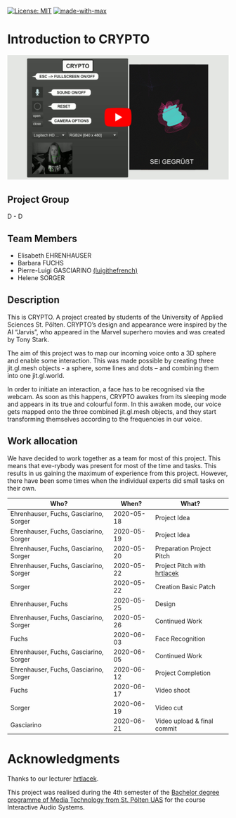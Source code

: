 [![License: MIT](https://img.shields.io/badge/License-MIT-yellow.svg)](https://github.com/luigithefrench/crypto/blob/master/LICENSE)
[![made-with-max](https://img.shields.io/badge/Made%20with-Cycling%20'74%20Max-1f425f)](https://cycling74.com/)

# Introduction to CRYPTO
[![Crypto Youtube Thumbnail](.\img\thumbnail.png)](https://youtu.be/H-QPCNa7Agc)

## Project Group 
D - D

## Team Members
* Elisabeth EHRENHAUSER
* Barbara FUCHS
* Pierre-Luigi GASCIARINO [(luigithefrench)](https://github.com/luigithefrench)
* Helene SORGER

## Description
This is CRYPTO. A project created by students of the University of Applied Sciences St. Pölten. CRYPTO’s design and appearance were inspired by the AI “Jarvis”, who appeared in the Marvel superhero movies and was created by Tony Stark. 

The aim of this project was to map our incoming voice onto a 3D sphere and enable some interaction. This was made possible by creating three jit.gl.mesh objects - a sphere, some lines and dots – and combining them into one jit.gl.world. 

In order to initiate an interaction, a face has to be recognised via the webcam. As soon as this happens, CRYPTO awakes from its sleeping mode and appears in its true and colourful  form. In this awaken mode, our voice gets mapped onto the three combined jit.gl.mesh objects, and they start transforming themselves according to the frequencies in our voice. 


## Work allocation
We have decided to work together as a team for most of this project. This means that eve-rybody was present for most of the time and tasks. This results in us gaining the maximum of experience from this project. However, there have been some times when the individual experts did small tasks on their own. 

Who?                                    | When?      | What?
--------------------------------------  | ---------- | ------------
Ehrenhauser, Fuchs, Gasciarino, Sorger  | 2020-05-18 | Project Idea
Ehrenhauser, Fuchs, Gasciarino, Sorger  | 2020-05-19 | Project Idea
Ehrenhauser, Fuchs, Gasciarino, Sorger  | 2020-05-20 | Preparation Project Pitch
Ehrenhauser, Fuchs, Gasciarino, Sorger  | 2020-05-22 | Project Pitch with [hrtlacek](https://github.com/hrtlacek)
Sorger                                  | 2020-05-22 | Creation Basic Patch
Ehrenhauser, Fuchs                      | 2020-05-25 | Design
Ehrenhauser, Fuchs, Gasciarino, Sorger  | 2020-05-26 | Continued Work
Fuchs                                   | 2020-06-03 | Face Recognition
Ehrenhauser, Fuchs, Gasciarino, Sorger  | 2020-06-05 | Continued Work
Ehrenhauser, Fuchs, Gasciarino, Sorger  | 2020-06-12 | Project Completion
Fuchs                                   | 2020-06-17 | Video shoot
Sorger                                  | 2020-06-19 | Video cut
Gasciarino                              | 2020-06-21 | Video upload & final commit


# Acknowledgments
Thanks to our lecturer [hrtlacek](https://github.com/hrtlacek).

This project was realised during the 4th semester of the [Bachelor degree programme of Media Technology from St. Pölten UAS](https://www.fhstp.ac.at/en/academic-studies-continuing-education/media-digital-technologies/media-technology) for the course Interactive Audio Systems.
